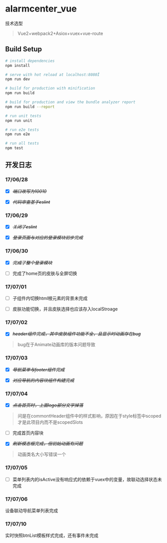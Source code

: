 # alarmcenter_vue

技术选型

>Vue2+webpack2+Asiox+vuex+vue-route

## Build Setup

``` bash
# install dependencies
npm install

# serve with hot reload at localhost:8080Ï
npm run dev

# build for production with minification
npm run build

# build for production and view the bundle analyzer report
npm run build --report

# run unit tests
npm run unit

# run e2e tests
npm run e2e

# run all tests
npm test
```

## 开发日志

### 17/06/28

* [X] ~~*端口改写为10010*~~

* [X] ~~*代码审查基于eslint*~~

### 17/06/29

* [X] ~~*关闭了eslint*~~

* [X] ~~*登录页面与对应的登录模块初步完成*~~

### 17/06/30

* [X] ~~*完成了整个登录模块*~~

* [ ] 完成了home页的皮肤与全屏切换

### 17/07/01

* [ ] 子组件内切换html根元素的背景未完成

* [ ] 皮肤功能切换，并且皮肤选择也应该存入localStroage

### 17/07/02

* [X] ~~*header组件完成，其中皮肤组件功能不全，且显示时动画存在bug*~~

>bug在于Animate动画库的版本问题导致

### 17/07/03

* [X] ~~*导航菜单与footer组件完成*~~

* [X] ~~*对应导航的内容块组件构建完成*~~

### 17/07/04

* [X] ~~*点击首页时，上面logo部分文字掉落*~~

>问是在commontHeader组件中的样式影响，原因在于style标签中scoped才是此项目内而不是scopedSlots

* [ ] 完成首页内容块

* [X] ~~*刷新模态框完成，但初始动画有问题*~~

> 动画类名大小写错误一个

### 17/07/05

- [ ] 菜单列表内的isActive没有响应式的依赖于vuex中的变量，故联动选择状态未完成

### 17/07/06

设备联动导航菜单列表完成

### 17/07/10

实时快照btnList模板样式完成，还有事件未完成
